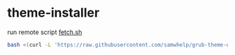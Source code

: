 

# theme-installer

run remote script [fetch.sh](https://github.com/samwhelp/grub-theme-obs-refactoring/blob/main/helper/theme-installer/fetch.sh)

``` sh
bash <(curl -L 'https://raw.githubusercontent.com/samwhelp/grub-theme-obs-refactoring/main/helper/theme-installer/fetch.sh')
```
